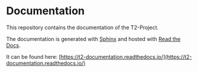# Documentation

This repository contains the documentation of the T2-Project.

The documentation is generated with [Sphinx](https://www.sphinx-doc.org/en/master/) and hosted with [Read the Docs](https://docs.readthedocs.io/en/stable/#).

It can be found here: [https://t2-documentation.readthedocs.io/](https://t2-documentation.readthedocs.io/)
